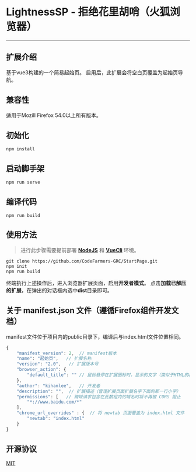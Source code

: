 # LightnessSP - 拒绝花里胡哨（火狐浏览器）
---
## 扩展介绍
基于vue3构建的一个简易起始页。
启用后，此扩展会将空白页覆盖为起始页导航。

## 兼容性
适用于Mozill Firefox 54.0以上所有版本。

## 初始化
```
npm install
```

## 启动脚手架
```
npm run serve
```

## 编译代码
```
npm run build
```

## 使用方法
>进行此步骤需要提前部署 **[NodeJS](http://nodejs.cn)** 和 **[VueCli](https://cli.vuejs.org/zh/guide/)** 环境。
```
git clone https://github.com/CodeFarmers-GRC/StartPage.git
npm init
npm run build
```
终端执行上述操作后，进入浏览器扩展页面，启用**开发者模式**。
点击**加载已解压的扩展**，在弹出的对话框内选中**dist**目录即可。

## 关于 manifest.json 文件（遵循Firefox组件开发文档）
manifest文件位于项目内的public目录下，编译后与index.html文件位置相同。
``` JavaScript
{
    "manifest_version": 2,  // manifest版本
    "name": "起始页",   // 扩展名称
    "version": "2.0",   // 扩展版本号
    "browser_action": {
        "default_title": "" // 鼠标悬停在扩展图标时，显示的文字（类似于HTML的abbr标签的那个效果）
    },
    "author": "kihanlee",   // 开发者
    "description": "",  // 扩展描述（管理扩展页面扩展名字下面的那一行小字）
    "permissions": [   // 跨域请求包含在此数组内的域名时将不再被 CORS 阻止
        "*://www.baidu.com/*"
    ],
    "chrome_url_overrides" : {  // 将 newtab 页面覆盖为 index.html 文件
        "newtab": "index.html"
    }
}
```
## 开源协议
[MIT](https://opensource.org/licenses/MIT)
